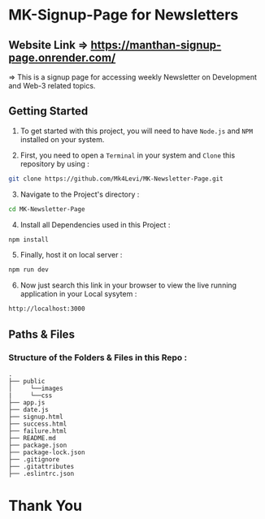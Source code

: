 # MK-Signup-Page for Newsletters

## Website Link => https://manthan-signup-page.onrender.com/

=> This is a signup page for accessing weekly Newsletter on Development and Web-3 related topics.

<h2>Getting Started</h2>

1. To get started with this project, you will need to have `Node.js` and `NPM` installed on your system.

2. First, you need to open a `Terminal` in your system and `Clone` this repository by using :

```bash
git clone https://github.com/Mk4Levi/MK-Newsletter-Page.git
```

3. Navigate to the Project's directory :

```bash
cd MK-Newsletter-Page
```

4. Install all Dependencies used in this Project :

```bash
npm install
```

5. Finally, host it on local server :

```bash
npm run dev
```

6. Now just search this link in your browser to view the live running application in your Local sysytem :

```bash
http://localhost:3000
```

<h2>Paths & Files</h2>

### Structure of the Folders & Files in this Repo :

```text
.
├── public
│     └──images
|     └──css
├── app.js
├── date.js
├── signup.html
├── success.html
├── failure.html
├── README.md
├── package.json
├── package-lock.json
├── .gitignore
├── .gitattributes
├── .eslintrc.json
```

# Thank You
